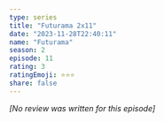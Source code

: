 ```yaml
---
type: series
title: "Futurama 2x11"
date: "2023-11-28T22:40:11"
name: "Futurama"
season: 2
episode: 11
rating: 3
ratingEmoji: ⭐️⭐️⭐️
share: false
---
```


*[No review was written for this episode]*
